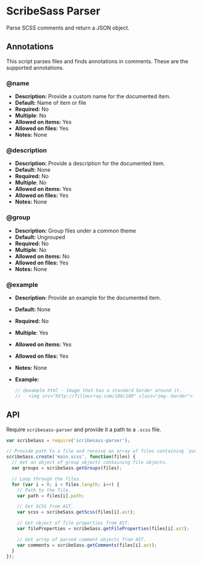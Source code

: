 # ScribeSass Parser

Parse SCSS comments and return a JSON object.


## Annotations
This script parses files and finds annotations in comments. These are the supported annotations.

### @name

* **Description:** Provide a custom name for the documented item.
* **Default:** Name of item or file
* **Required:** No
* **Multiple**: No
* **Allowed on items:** Yes
* **Allowed on files:** Yes
* **Notes:** None


### @description

* **Description:** Provide a description for the documented item.
* **Default:** None
* **Required:** No
* **Multiple**: No
* **Allowed on items:** Yes
* **Allowed on files:** Yes
* **Notes:** None


### @group

* **Description:** Group files under a common theme
* **Default:** Ungrouped
* **Required:** No
* **Multiple**: No
* **Allowed on items:** No
* **Allowed on files:** Yes
* **Notes:** None


### @example

* **Description:** Provide an example for the documented item.
* **Default:** None
* **Required:** No
* **Multiple**: Yes
* **Allowed on items:** Yes
* **Allowed on files:** Yes
* **Notes:** None
* **Example:**

  ```sass
  // @example html - Image that has a standard border around it.
  //   <img src="http://fillmurray.com/100/100" class="img--border">
  ```

## API

Require `scribesass-parser` and provide it a path to a `.scss` file.

```js
var scribeSass = require('scribesass-parser');

// Provide path to a file and receive an array of files containing `path` and `ast` properties.
scribeSass.create('main.scss', function(files) {
  // Get an object of group objects containing file objects.
  var groups = scribeSass.getGroups(files);

  // Loop through the files.
  for (var i = 0; i < files.length; i++) {
    // Path to the file.
    var path = files[i].path;

    // Get SCSS from AST.
    var scss = scribeSass.getScss(files[i].ast);

    // Get object of file properties from AST.
    var fileProperties = scribeSass.getFileProperties(files[i].ast);

    // Get array of parsed comment objects from AST.
    var comments = scribeSass.getComments(files[i].ast);
  }
});
```
